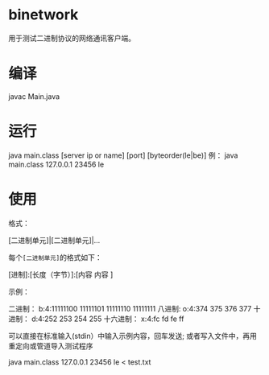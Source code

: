 # binetwork

用于测试二进制协议的网络通讯客户端。

# 编译
javac Main.java

# 运行
java main.class [server ip or name] [port] [byteorder(le|be)]
例：
java main.class 127.0.0.1 23456 le

# 使用
格式： 

  [二进制单元]|[二进制单元]|...
  
每个`[二进制单元]`的格式如下：

  [进制]:[长度（字节）]:[内容 内容 ]

示例：

二进制： b:4:11111100 11111101 11111110 11111111
八进制:  o:4:374 375 376 377
十进制： d:4:252 253 254 255
十六进制： x:4:fc fd fe ff

可以直接在标准输入(stdin）中输入示例内容，回车发送;
或者写入文件中，再用重定向或管道导入测试程序

java main.class 127.0.0.1 23456 le < test.txt
